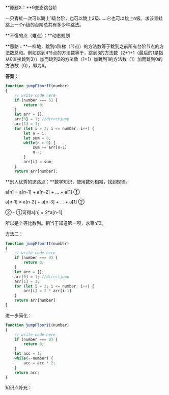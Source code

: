 **原题X：**9变态跳台阶

一只青蛙一次可以跳上1级台阶，也可以跳上2级……它也可以跳上n级。求该青蛙跳上一个n级的台阶总共有多少种跳法。

**不懂的点（难点）：**动态规划

**思路：**一样地，跳到n阶梯（节点）的方法数等于跳到之前所有台阶节点的方法数总和。例如跳到4节点的方法数等于，跳到3的方法数（2+1+1（最后的1是指从0直接跳到3））加而跳到2的方法数（1+1）加跳到1的方法数（1）加而跳到0的方法数（0），即为6。

**答案：**

``` javascript
function jumpFloorII(number)
{
    // write code here
    if (number === 0) {
        return 0;
    }
    let arr = [];
    arr[0] = 1; //directjump
    arr[1] = 1;
    for (let i = 2; i <= number; i++) {
        let n = i;
        let sum = 0;
        while(n > 0) {
            sum += arr[n-1]
            n--;
        }
        arr[i] = sum;
    }
    return arr[number];
```



**别人优秀的思路点：**数学知识，使用数列相减，找到规律。

a[n]   = a[n-1] + a[n-2] + ... + a[1]    ① 

a[n-1] = a[n-2] + a[n-3] + ... + a[1]    ②

② - ①可得a[n] = 2*a[n-1]

所以是个等比数列。相当于知道第一项，求第n项。

方法二：

``` javascript
function jumpFloorII(number)
{
    // write code here
    if (number === 0) {
        return 0;
    }
    let arr = [];
    arr[0] = 1; //directjump
    arr[1] = 1;
    for (let i = 2; i <= number; i++) {
        arr[i] = 2 * arr[i-1]
    }
    return arr[number]
}
```

进一步简化：

```javascript
function jumpFloorII(number)
{
    // write code here
    if (number === 0) {
        return 0;
    }
    let acc = 1;
    while(--number) {
        acc = acc * 2;
    }
    return acc;
}
```



知识点补充：
